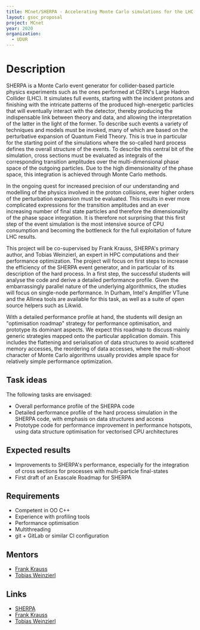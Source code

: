 ```yaml
---
title: MCnet/SHERPA - Accelerating Monte Carlo simulations for the LHC
layout: gsoc_proposal
project: MCnet
year: 2020
organization:
  - UDUR
---
```


# Description

SHERPA is a Monte Carlo event generator for collider-based particle physics experiments such as the ones performed at CERN's Large Hadron Collider (LHC).  It simulates full events, starting with the incident protons and finishing with the intricate patterns of the produced high-energetic particles that will eventually interact with the detector, thereby producing the indispensable link between theory and data, and allowing the interpretation of the latter in the light of the former.  To describe such events a variety of techniques and models must be invoked, many of which are based on the perturbative expansion of Quantum Field Theory.  This is true in particular for the starting point of the simulations where the so-called hard process defines the overall structure of the events.  To describe this central bit of the simulation, cross sections must be evaluated as integrals of the corresponding transition amplitudes over the multi-dimensional phase space of the outgoing particles.  Due to the high dimensionality of the phase space, this integration is achieved through Monte Carlo methods.

In the ongoing quest for increased precision of our understanding and modelling of the physics involved in the proton collisions, ever higher orders of the perturbation expansion must be evaluated.  This results in ever more complicated expressions for the transition amplitudes and an ever increasing number of final state particles and therefore the dimensionality of the phase space integration.  It is therefore not surprising that this first step of the event simulation is the most intensive source of CPU consumption and becoming the bottleneck for the full exploitation of future LHC results.

This project will be co-supervised by Frank Krauss, SHERPA's primary author, and Tobias Weinzierl, an expert in HPC computations and their performance optimization.  The project will focus on first steps to increase the efficiency of the SHERPA event generator, and in particular of its description of the hard process.  In a first step, the successful students will analyse the code and derive a detailed performance profile. Given the embarrassingly parallel nature of the underlying algorithmics, the studies will focus on single-node performance. In Durham, Intel's Amplifier VTune and the Allinea tools are available for this task, as well as a suite of open source helpers such as Likwid.

With a detailed performance profile at hand, the students will design an "optimisation roadmap" strategy for performance optimisation, and prototype its dominant aspects. We expect this roadmap to discuss mainly generic strategies mapped onto the particular application domain. This includes the flattening and serialisation of data structures to avoid scattered memory accesses, the reordering of data accesses, where the multi-shoot character of Monte Carlo algorithms usually provides ample space for relatively simple performance optimization.

## Task ideas

The following tasks are envisaged:

 * Overall performance profile of the SHERPA code
 * Detailed performance profile of the hard process simulation in the SHERPA code, with emphasis on data structures and access
 * Prototype code for performance improvement in performance hotspots, using data structure optimisation for vectorised CPU architectures

## Expected results

 * Improvements to SHERPA's performance, especially for the integration of cross sections for processes with multi-particle final-states
 * First draft of an Exascale Roadmap for SHERPA

## Requirements

 * Competent in OO C++
 * Experience with profiling tools
 * Performance optimisation
 * Multithreading
 * git + GitLab or similar CI configuration

## Mentors

 * [Frank Krauss](mailto:frank.krauss@durham.ac.uk)
 * [Tobias Weinzierl](mailto:tobias.weinzierl@durham.ac.uk)

## Links

 * [SHERPA](https://https://gitlab.com/sherpa-team/sherpa)
 * [Frank Krauss](https://www.ippp.dur.ac.uk/profile/krauss)
 * [Tobias Weinzierl](http://www.peano-framework.org/index.php/tobias-weinzierl/)
